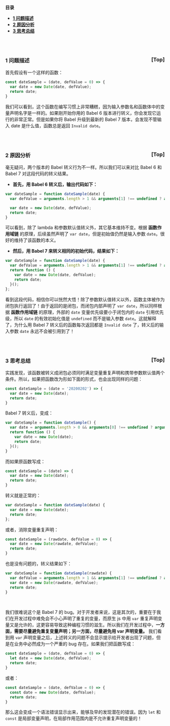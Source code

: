 <a name="index">**目录**</a>

- <a href="#ch1">**1 问题描述**</a>
- <a href="#ch2">**2 原因分析**</a>
- <a href="#ch3">**3 思考总结**</a>

<br>
<br>

### <a name="ch1">1 问题描述</a><a style="float:right;text-decoration:none;" href="#index">[Top]</a>

首先假设有一个这样的函数：

```js
const dateSample = (date, defValue = 0) => {
  var date = new Date(date, defValue);
  return date;
}
```

我们可以看到，这个函数在编写习惯上非常糟糕，因为输入参数名和函数体中的变量声明名字是一样的。如果刚开始你用的 Babel 6 版本进行转义，你会发现它运行的非常正常。但是如果你将 Babel 升级到最新的 Babel 7 版本，会发现不管输入 date 是什么值，函数总是返回 `Invalid date`。

<br>
<br>

### <a name="ch2">2 原因分析</a><a style="float:right;text-decoration:none;" href="#index">[Top]</a>

毫无疑问，两个版本的 Babel 转义行为不一样。所以我们可以来对比 Babel 6 和 Babel 7 对这段代码的转义结果。

- **首先，用 Babel 6 转义后，输出代码如下：**

```js
var dateSample = function dateSample(date) {
  var defValue = arguments.length > 1 && arguments[1] !== undefined ? arguments[1] : 0;

  var date = new Date(date, defValue);
  return date;
}
```

可以看到，除了 lambda 和参数默认值转义外，其它基本维持不变。根据 **函数作用域链** 的原理，后续虽然声明了 `var date`，但是初始值仍然是输入参数 `date`。很好的维持了该函数的本义。

- **然后，用 Babel 7 来转义相同的初始代码，结果如下：**

```js
var dateSample = function dateSample(date) {
  var defValue = arguments.length > 1 && arguments[1] !== undefined ? arguments[1] : 0;
  return function () {
    var date = new Date(date, defValue);
    return date;
  }();
};
```

看到这段代码，相信你可以恍然大悟！除了参数默认值转义以外，函数主体被作为闭包执行返回了！由于返回的是闭包，而闭包内部声明了 `var date`，所以同样根据 **函数作用域链** 的原理，外部的 `date` 变量优先级要小于闭包内的 `date` 引用优先级，所以 `date` 的有效初始化值是 `undefined` 而不是输入参数 `date`。这就解释了，为什么用 Babel 7 转义后的函数每次返回都是 `Invalid date` 了，转义后的输入参数 `date` 永远不会被引用到了！

<br>
<br>

### <a name="ch3">3 思考总结</a><a style="float:right;text-decoration:none;" href="#index">[Top]</a>

实践发现，该函数被转义成闭包必须同时满足变量重复声明和携带参数默认值两个条件。所以，如果把函数改为形如下面的形式，也会出现同样的问题：

```js
const dateSample = (date = '20200202') => {
  var date = new Date(date);
  return date;
}
```

Babel 7 转义后，变成：

```js
var dateSample = function dateSample() {
  var date = arguments.length > 0 && arguments[0] !== undefined ? arguments[0] : '20200202';
  return function () {
    var date = new Date(date);
    return date;
  }();
}
```

而如果原函数写成：

```js
const dateSample = (date) => {
  var date = new Date(date);
  return date;
}
```

转义就是正常的：

```js
var dateSample = function dateSample(date) {
  var date = new Date(date);
  return date;
};
```

或者，消除变量重复声明：

```js
const dateSample = (rawdate, defValue = 0) => {
  var date = new Date(rawdate, defValue);
  return date;
}
```

也是没有问题的，转义结果如下：

```js
var dateSample = function dateSample(rawdate) {
  var defValue = arguments.length > 1 && arguments[1] !== undefined ? arguments[1] : 0;
  var date = new Date(rawdate, defValue);
  return date;
}
```

<br>

我们很难说这个是 Babel 7 的 bug。对于开发者来说，这是其次的，重要在于我们在开发过程中难免会不小心声明了重复的变量，而原生 js 中用 `var` 重复声明变量又是允许的，这更容易导致这种编程习惯的滋生。所以我们在开发过程中，**一方面，需要尽量避免重复变量声明；另一方面，尽量避免用 var 声明变量。** 我们看到用 `var` 声明变量之后，上述转义的问题不会显示提示给开发者出现了问题，但是在业务中必然成为一个严重的 bug 存在。如果我们把函数写成：

```js
const dateSample = (date, defValue = 0) => {
  let date = new Date(date, defValue);
  return date;
}
```

或者：

```js
const dateSample = (date, defValue = 0) => {
  const date = new Date(date, defValue);
  return date;
}
```

那么这会变成一个语法错误显示出来，能够及早的发现潜在的错误。因为 `let` 和 `const` 是局部变量声明，在局部作用范围内是不允许重复声明变量的！



























